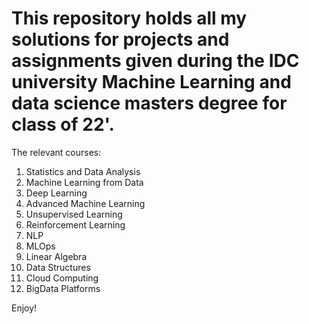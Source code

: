 # This repository holds all my solutions for projects and assignments given during the IDC university Machine Learning and data science masters degree for class of 22'.
The relevant courses:
1.	Statistics and Data Analysis
2.	Machine Learning from Data
3.	Deep Learning
4.	Advanced Machine Learning
5.	Unsupervised Learning
6.	Reinforcement Learning
7.	NLP
8.	MLOps
9.	Linear Algebra
10.	Data Structures
11.	Cloud Computing
12.	BigData Platforms

Enjoy!
